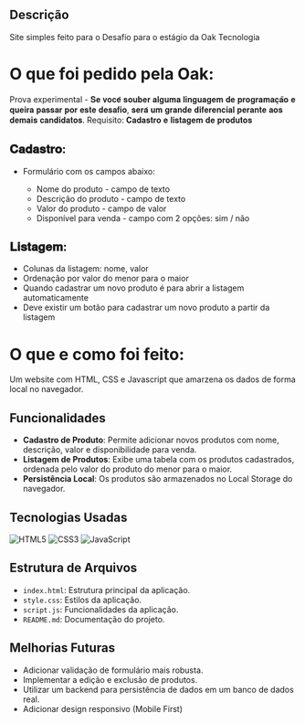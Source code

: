 
## Descrição

Site simples feito para o Desafio para o estágio da Oak Tecnologia

# O que foi pedido pela Oak:

Prova experimental -  𝐒𝐞 𝐯𝐨𝐜𝐞̂ 𝐬𝐨𝐮𝐛𝐞𝐫 𝐚𝐥𝐠𝐮𝐦𝐚 𝐥𝐢𝐧𝐠𝐮𝐚𝐠𝐞𝐦 𝐝𝐞 𝐩𝐫𝐨𝐠𝐫𝐚𝐦𝐚𝐜̧𝐚̃𝐨 𝐞 𝐪𝐮𝐞𝐢𝐫𝐚 𝐩𝐚𝐬𝐬𝐚𝐫 𝐩𝐨𝐫 𝐞𝐬𝐭𝐞 𝐝𝐞𝐬𝐚𝐟𝐢𝐨, 𝐬𝐞𝐫𝐚́ 𝐮𝐦 𝐠𝐫𝐚𝐧𝐝𝐞 𝐝𝐢𝐟𝐞𝐫𝐞𝐧𝐜𝐢𝐚𝐥 𝐩𝐞𝐫𝐚𝐧𝐭𝐞 𝐚𝐨𝐬 𝐝𝐞𝐦𝐚𝐢𝐬 𝐜𝐚𝐧𝐝𝐢𝐝𝐚𝐭𝐨𝐬.
Requisito: 𝐂𝐚𝐝𝐚𝐬𝐭𝐫𝐨 𝐞 𝐥𝐢𝐬𝐭𝐚𝐠𝐞𝐦 𝐝𝐞 𝐩𝐫𝐨𝐝𝐮𝐭𝐨𝐬

## 𝐂𝐚𝐝𝐚𝐬𝐭𝐫𝐨:

- Formulário com os campos abaixo:

  - Nome do produto - campo de texto
  - Descrição do produto - campo de texto
  - Valor do produto - campo de valor
  - Disponível para venda - campo com 2 opções: sim / não

## 𝐋𝐢𝐬𝐭𝐚𝐠𝐞𝐦:

- Colunas da listagem: nome, valor
- Ordenação por valor do menor para o maior
- Quando cadastrar um novo produto é para abrir a listagem automaticamente
- Deve existir um botão para cadastrar um novo produto a partir da listagem

# O que e como foi feito:
Um website com HTML, CSS e Javascript que amarzena os dados de forma local no navegador.


## Funcionalidades

- **Cadastro de Produto**: Permite adicionar novos produtos com nome, descrição, valor e disponibilidade para venda.
- **Listagem de Produtos**: Exibe uma tabela com os produtos cadastrados, ordenada pelo valor do produto do menor para o maior.
- **Persistência Local**: Os produtos são armazenados no Local Storage do navegador.

## Tecnologias Usadas

![HTML5](https://img.shields.io/badge/html5-%23E34F26.svg?style=for-the-badge&logo=html5&logoColor=white)
![CSS3](https://img.shields.io/badge/css3-%231572B6.svg?style=for-the-badge&logo=css3&logoColor=white)
![JavaScript](https://img.shields.io/badge/javascript-%23323330.svg?style=for-the-badge&logo=javascript&logoColor=%23F7DF1E)

## Estrutura de Arquivos

- `index.html`: Estrutura principal da aplicação.
- `style.css`: Estilos da aplicação.
- `script.js`: Funcionalidades da aplicação.
- `README.md`: Documentação do projeto.


## Melhorias Futuras

- Adicionar validação de formulário mais robusta.
- Implementar a edição e exclusão de produtos.
- Utilizar um backend para persistência de dados em um banco de dados real.
- Adicionar design responsivo (Mobile First)
